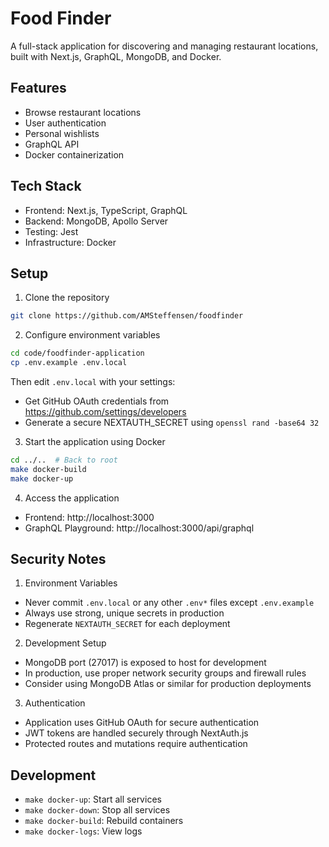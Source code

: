 # Food Finder

A full-stack application for discovering and managing restaurant locations, built with Next.js, GraphQL, MongoDB, and Docker.

## Features
- Browse restaurant locations
- User authentication
- Personal wishlists
- GraphQL API
- Docker containerization

## Tech Stack
- Frontend: Next.js, TypeScript, GraphQL
- Backend: MongoDB, Apollo Server
- Testing: Jest
- Infrastructure: Docker

## Setup

1. Clone the repository
```bash
git clone https://github.com/AMSteffensen/foodfinder
```

2. Configure environment variables
```bash
cd code/foodfinder-application
cp .env.example .env.local
```
Then edit `.env.local` with your settings:
- Get GitHub OAuth credentials from https://github.com/settings/developers
- Generate a secure NEXTAUTH_SECRET using `openssl rand -base64 32`

3. Start the application using Docker
```bash
cd ../..  # Back to root
make docker-build
make docker-up
```

4. Access the application
- Frontend: http://localhost:3000
- GraphQL Playground: http://localhost:3000/api/graphql

## Security Notes

1. Environment Variables
- Never commit `.env.local` or any other `.env*` files except `.env.example`
- Always use strong, unique secrets in production
- Regenerate `NEXTAUTH_SECRET` for each deployment

2. Development Setup
- MongoDB port (27017) is exposed to host for development
- In production, use proper network security groups and firewall rules
- Consider using MongoDB Atlas or similar for production deployments

3. Authentication
- Application uses GitHub OAuth for secure authentication
- JWT tokens are handled securely through NextAuth.js
- Protected routes and mutations require authentication

## Development

- `make docker-up`: Start all services
- `make docker-down`: Stop all services
- `make docker-build`: Rebuild containers
- `make docker-logs`: View logs
